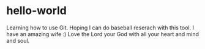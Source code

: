 # hello-world
Learning how to use Git.  Hoping I can do baseball reserach with this tool.
I have an amazing wife :)  Love the Lord your God with all your heart and mind and soul.
